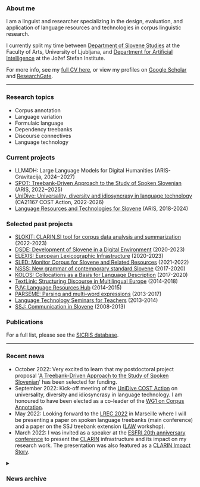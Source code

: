 ### About me
I am a linguist and researcher specializing in the design, evaluation, and application of language resources and technologies in corpus linguistic research.

I currently split my time between [Department of Slovene Studies](https://slov.ff.uni-lj.si/en) at the Faculty of Arts, University of Ljubljana, and [Department for Artificial Intelligence](https://ailab.ijs.si/) at the Jožef Stefan Institute.

For more info, see my <a href="https://kajad.github.io/pdf/cv_kd_en_092021.pdf" target="_blank">full CV here</a>, or view my profiles on [Google Scholar](https://scholar.google.com/citations?user=KWq-H4AAAAAJ&hl=en) and [ResearchGate](https://www.researchgate.net/profile/Kaja-Dobrovoljc).

---
### Research topics
- Corpus annotation
- Language variation
- Formulaic language
- Dependency treebanks
- Discourse connectives
- Language technology

### Current projects
- LLM4DH: Large Language Models for Digital Humanities (ARIS-Gravitacija, 2024‒2027)
- [SPOT: Treebank-Driven Approach to the Study of Spoken Slovenian](https://spot.ff.uni-lj.si/en) (ARIS, 2022‒2025)
- [UniDive: Universality, diversity and idiosyncrasy in language technology](https://www.cost.eu/actions/CA21167/) (CA21167 COST Action, 2022-2026)
- [Language Resources and Technologies for Slovene](https://cris.cobiss.net/ecris/si/en/project/17683) (ARIS, 2018-2024)

### Selected past projects
- [SLOKIT: CLARIN.SI tool for corpus data analysis and summarization](https://slokit.ijs.si/) (2022-2023)
- [DSDE: Development of Slovene in a Digital Environment](https://slovenscina.eu/en) (2020-2023)
- [ELEXIS: European Lexicographic Infrastructure](https://elex.is/) (2020-2023)
- [SLED: Monitor Corpus for Slovene and Related Resources](http://sled.ijs.si/) (2021-2022)
- [NSSS: New grammar of contemporary standard Slovene](https://slovnica.ijs.si/?lang=en) (2017-2020)
- [KOLOS: Collocations as a Basis for Language Description](https://www.cjvt.si/kolos/en/) (2017-2020)
- [TextLink: Structuring Discourse in Multilingual Europe](http://www.textlink.ii.metu.edu.tr/) (2014-2018)
- [PJV: Language Resources Hub](https://viri.trojina.si/) (2014-2015)
- [PARSEME: Parsing and multi-word expressions](https://typo.uni-konstanz.de/parseme/) (2013-2017)
- [Language Technology Seminars for Teachers](http://ucitelji.sdjt.si/) (2013-2014)
- [SSJ: Communication in Slovene](http://eng.slovenscina.eu/) (2008-2013)


### Publications

For a full list, please see the [SICRIS database](https://bib.cobiss.net/bibliographies/si/webBiblio/bib201_20220608_100848_36491.html).

---
### Recent news
- October 2022: Very excited to learn that my postdoctoral project proposal '[A Treebank-Driven Approach to the Study of Spoken Slovenian](https://spot.ff.uni-lj.si/en)' has been selected for funding.
- September 2022: Kick-off meeting of the [UniDive COST Action](https://www.cost.eu/actions/CA21167/) on universality, diversity and idiosyncrasy in language technology. I am honoured to have been elected as a co-leader of the [WG1 on Corpus Annotation](https://unidive.lisn.upsaclay.fr/doku.php?id=wg1:wg1).
- May 2022: Looking forward to the [LREC 2022](https://lrec2022.lrec-conf.org/en/) in Marseille where I will be presenting a paper on spoken language treebanks (main conference) and a paper on the SSJ treebank extension ([LAW](https://cemantix.org/workshops/law/xvi/) workshop).
- March 2022: I was invited as a speaker at the [ESFRI 20th anniversary conference](https://www.esfri.eu/esfri-events/esfri-20years-conference?qt-event=1#qt-event) to present the [CLARIN](https://www.clarin.eu/) infrastructure and its impact on my research work. The presentation was also featured as a [CLARIN Impact Story](https://www.clarin.eu/impact-stories/open-language-resources-smarter-artificial-intelligence).

<details>
<summary><h3>News archive</h3></summary>
 
<li>October 2021: Kick-off meeting for project <a href="http://sled.ijs.si/">SLED: Monitor Corpus for Slovene and Related Language Resources</a>.</li>
<li>July 2021: Launch of the DSDE <a href="https://universaldependencies.org/">Universal Dependencies</a> annotation campaign aiming at 5,000 new manually parsed sentences for Slovenian.</li>
<li>April 2021: I co-organized the <a href="https://gitlab.com/ceramisch/eacl21diversity/-/wikis/EACL-2021-language-diversity-panel-and-games">EACL 2021 Language Diversity Games</a> as part of the Language Diversity Panel and Games event at EACL 2021.</li>
<li>March 2021: I joined the <a href="https://slovenscina.eu/en">Development of Slovene in a Digital Environment</a> project to work on SSJ UD treebank extension, CLASSLA-Stanza pipeline evaluation and GOS spoken corpus concordancer.</li>
 
</details>

